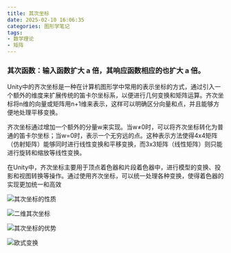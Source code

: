 ```yaml
---
title: 其次坐标
date: 2025-02-10 16:06:35
categories: 图形学笔记
tags: 
- 数学理论
- 矩阵
---
```


### 其次函数：输入函数扩大  a  倍，其响应函数相应的也扩大  a  倍。

Unity中的齐次坐标是一种在计算机图形学中常用的表示坐标的方式，通过引入一个额外的维度来扩展传统的笛卡尔坐标系，以便进行几何变换和矩阵运算。‌齐次坐标将n维的向量或矩阵用n+1维来表示，这样可以明确区分向量和点，并且能够方便地处理平移变换‌。

齐次坐标通过增加一个额外的分量w来实现。当w≠0时，可以将齐次坐标转化为普通的笛卡尔坐标；当w=0时，表示一个无穷远的点‌。这种表示方法使得4x4矩阵（仿射矩阵）能够同时进行线性变换和平移变换，而3x3矩阵（线性矩阵）则只能进行旋转和缩放等线性变换‌。

在Unity中，齐次坐标主要用于顶点着色器和片段着色器中，进行模型的变换、投影和视图转换等操作。通过使用齐次坐标，可以统一处理各种变换，使得着色器的实现更加统一和高效‌

![](p1.png "其次坐标的性质") <br>

![](p2.png "二维其次坐标") <br>

![](p3.png "其次坐标的优势") <br>

![](p4.png "欧式变换") <br>